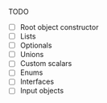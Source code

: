 TODO

- [ ] Root object constructor
- [ ] Lists
- [ ] Optionals
- [ ] Unions
- [ ] Custom scalars
- [ ] Enums
- [ ] Interfaces
- [ ] Input objects
